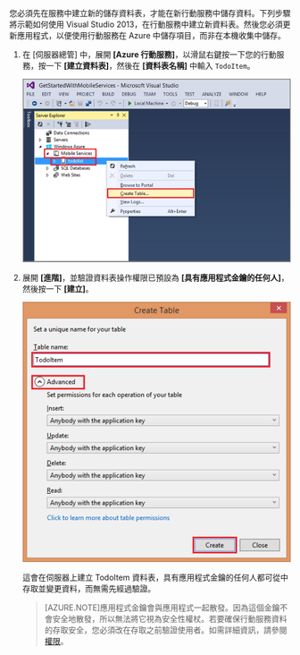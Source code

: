 

您必須先在服務中建立新的儲存資料表，才能在新行動服務中儲存資料。下列步驟將示範如何使用 Visual Studio 2013，在行動服務中建立新資料表。然後您必須更新應用程式，以便使用行動服務在 Azure 中儲存項目，而非在本機收集中儲存。


1. 在 [伺服器總管] 中，展開 **[Azure 行動服務]**，以滑鼠右鍵按一下您的行動服務，按一下 **[建立資料表]**，然後在 **[資料表名稱]** 中輸入  `TodoItem`。

	![create table in VS 2013](./media/mobile-services-create-new-table-vs2013/mobile-create-table-vs2013.png)

2. 展開 **[進階]**，並驗證資料表操作權限已預設為 **[具有應用程式金鑰的任何人]**，然後按一下 **[建立]**。 

	![create table in VS 2013 part 2](./media/mobile-services-create-new-table-vs2013/mobile-create-table-vs2013-2.png)

	這會在伺服器上建立 TodoItem 資料表，具有應用程式金鑰的任何人都可從中存取並變更資料，而無需先經過驗證。 

	>[AZURE.NOTE]應用程式金鑰會與應用程式一起散發。因為這個金鑰不會安全地散發，所以無法將它視為安全性權杖。若要確保行動服務資料的存取安全，您必須改在存取之前驗證使用者。如需詳細資訊，請參閱[權限](http://msdn.microsoft.com/zh-tw/library/windowsazure/jj193161.aspx)。



<!--HONumber=42-->
